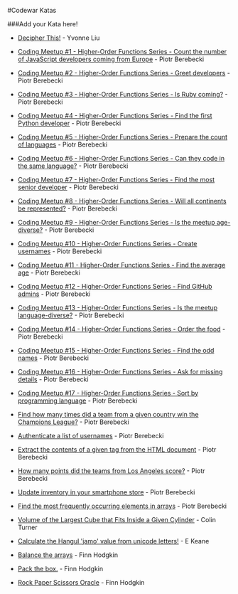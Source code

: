 #Codewar Katas

###Add your Kata here!

* [Decipher This!](https://www.codewars.com/kata/581e014b55f2c52bb00000f8) - Yvonne Liu

* [Coding Meetup #1 - Higher-Order Functions Series - Count the number of JavaScript developers coming from Europe](http://www.codewars.com/kata/coding-meetup-number-1-higher-order-functions-series-count-the-number-of-javascript-developers-coming-from-europe) - Piotr Berebecki

* [Coding Meetup #2 - Higher-Order Functions Series - Greet developers](https://www.codewars.com/kata/coding-meetup-number-2-higher-order-functions-series-greet-developers) - Piotr Berebecki

* [Coding Meetup #3 - Higher-Order Functions Series - Is Ruby coming?](https://www.codewars.com/kata/coding-meetup-number-3-higher-order-functions-series-is-ruby-coming) - Piotr Berebecki

* [Coding Meetup #4 - Higher-Order Functions Series - Find the first Python developer](https://www.codewars.com/kata/coding-meetup-number-4-higher-order-functions-series-find-the-first-python-developer) - Piotr Berebecki

* [Coding Meetup #5 - Higher-Order Functions Series - Prepare the count of languages](https://www.codewars.com/kata/coding-meetup-number-5-higher-order-functions-series-prepare-the-count-of-languages) - Piotr Berebecki

* [Coding Meetup #6 - Higher-Order Functions Series - Can they code in the same language?](https://www.codewars.com/kata/coding-meetup-number-6-higher-order-functions-series-can-they-code-in-the-same-language) - Piotr Berebecki

* [Coding Meetup #7 - Higher-Order Functions Series - Find the most senior developer](http://www.codewars.com/kata/coding-meetup-number-7-higher-order-functions-series-find-the-most-senior-developer) - Piotr Berebecki

* [Coding Meetup #8 - Higher-Order Functions Series - Will all continents be represented?](https://www.codewars.com/kata/coding-meetup-number-8-higher-order-functions-series-will-all-continents-be-represented) - Piotr Berebecki

* [Coding Meetup #9 - Higher-Order Functions Series - Is the meetup age-diverse?](https://www.codewars.com/kata/coding-meetup-number-9-higher-order-functions-series-is-the-meetup-age-diverse) - Piotr Berebecki

* [Coding Meetup #10 - Higher-Order Functions Series - Create usernames](https://www.codewars.com/kata/coding-meetup-number-10-higher-order-functions-series-create-usernames) - Piotr Berebecki

* [Coding Meetup #11 - Higher-Order Functions Series - Find the average age](https://www.codewars.com/kata/coding-meetup-number-11-higher-order-functions-series-find-the-average-age) - Piotr Berebecki

* [Coding Meetup #12 - Higher-Order Functions Series - Find GitHub admins](https://www.codewars.com/kata/coding-meetup-number-12-higher-order-functions-series-find-github-admins) - Piotr Berebecki

* [Coding Meetup #13 - Higher-Order Functions Series - Is the meetup language-diverse?](https://www.codewars.com/kata/coding-meetup-number-13-higher-order-functions-series-is-the-meetup-language-diverse) - Piotr Berebecki

* [Coding Meetup #14 - Higher-Order Functions Series - Order the food](https://www.codewars.com/kata/coding-meetup-number-14-higher-order-functions-series-order-the-food) - Piotr Berebecki

* [Coding Meetup #15 - Higher-Order Functions Series - Find the odd names](https://www.codewars.com/kata/coding-meetup-number-15-higher-order-functions-series-find-the-odd-names) - Piotr Berebecki

* [Coding Meetup #16 - Higher-Order Functions Series - Ask for missing details](https://www.codewars.com/kata/coding-meetup-number-16-higher-order-functions-series-ask-for-missing-details) - Piotr Berebecki

* [Coding Meetup #17 - Higher-Order Functions Series - Sort by programming language](https://www.codewars.com/kata/coding-meetup-number-17-higher-order-functions-series-sort-by-programming-language) - Piotr Berebecki

* [Find how many times did a team from a given country win the Champions League?](https://www.codewars.com/kata/581b30af1ef8ee6aea0015b9) - Piotr Berebecki

* [Authenticate a list of usernames](https://www.codewars.com/kata/5819ba1e73b986d4160004f7) - Piotr Berebecki

* [Extract the contents of a given tag from the HTML document](https://www.codewars.com/kata/5808ce703e55743db7000d92) - Piotr Berebecki

* [How many points did the teams from Los Angeles score?](https://www.codewars.com/kata/580559b17ab3396c58000abb) - Piotr Berebecki

* [Update inventory in your smartphone store](https://www.codewars.com/kata/57a31ce7cf1fa5a1e1000227) - Piotr Berebecki

* [Find the most frequently occurring elements in arrays](https://www.codewars.com/kata/578b44a47c77f5a1bd000011) - Piotr Berebecki

* [Volume of the Largest Cube that Fits Inside a Given Cylinder](https://www.codewars.com/kata/581e09652228a337c20001ac) - Colin Turner

* [Calculate the Hangul 'jamo' value from unicode letters!](https://www.codewars.com/kata/hangul-unicode-from-jamo-values/) - E Keane

* [Balance the arrays](https://www.codewars.com/kata/balance-the-arrays) - Finn Hodgkin

* [Pack the box.](https://www.codewars.com/kata/pack-the-box) - Finn Hodgkin

* [Rock Paper Scissors Oracle](https://www.codewars.com/kata/rock-paper-scissors-oracle) - Finn Hodgkin
